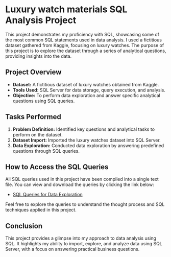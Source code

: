 # Luxury watch materials SQL Analysis Project

This project demonstrates my proficiency with SQL, showcasing some of the most common SQL statements used in data analysis. I used a fictitious dataset gathered from Kaggle, focusing on luxury watches. The purpose of this project is to explore the dataset through a series of analytical questions, providing insights into the data.

## Project Overview

- **Dataset:** A fictitious dataset of luxury watches obtained from Kaggle.
- **Tools Used:** SQL Server for data storage, query execution, and analysis.
- **Objective:** To perform data exploration and answer specific analytical questions using SQL queries.

## Tasks Performed

1. **Problem Definition:** Identified key questions and analytical tasks to perform on the dataset.
2. **Dataset Import:** Imported the luxury watches dataset into SQL Server.
3. **Data Exploration:** Conducted data exploration by answering predefined questions through SQL queries.

## How to Access the SQL Queries

All SQL queries used in this project have been compiled into a single text file. You can view and download the queries by clicking the link below:

- [SQL Queries for Data Exploration](https://github.com/DaCruzEmanuel/SQL_Analysis_Luxury-Watch-materials/blob/main/SQL%20analysis%20-%20%20Luxury%20watch%20materials.txt)

Feel free to explore the queries to understand the thought process and SQL techniques applied in this project.

## Conclusion

This project provides a glimpse into my approach to data analysis using SQL. It highlights my ability to import, explore, and analyze data using SQL Server, with a focus on answering practical business questions.
